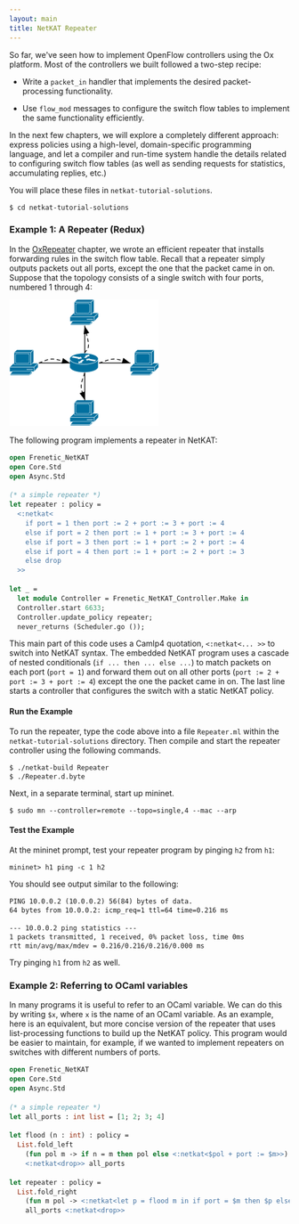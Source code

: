 ```yaml
---
layout: main
title: NetKAT Repeater
---
```


So far, we've seen how to implement OpenFlow controllers using the Ox
platform. Most of the controllers we built followed a two-step recipe:

* Write a `packet_in` handler that implements the desired
  packet-processing functionality.

* Use `flow_mod` messages to configure the switch flow tables to
  implement the same functionality efficiently.

In the next few chapters, we will explore a completely different
approach: express policies using a high-level, domain-specific
programming language, and let a compiler and run-time system handle
the details related to configuring switch flow tables (as well as
sending requests for statistics, accumulating replies, etc.)

You will place these files in `netkat-tutorial-solutions`.

~~~
$ cd netkat-tutorial-solutions
~~~

### Example 1: A Repeater (Redux)

In the [OxRepeater](../OxRepeater) chapter, we wrote an efficient
repeater that installs forwarding rules in the switch flow table.
Recall that a repeater simply outputs packets out all ports, except
the one that the packet came in on. Suppose that the topology consists
of a single switch with four ports, numbered 1 through 4:

![Repeater](../images/repeater.png)

The following program implements a repeater in NetKAT:

~~~ ocaml
open Frenetic_NetKAT
open Core.Std
open Async.Std

(* a simple repeater *)
let repeater : policy =
  <:netkat<
    if port = 1 then port := 2 + port := 3 + port := 4
    else if port = 2 then port := 1 + port := 3 + port := 4
    else if port = 3 then port := 1 + port := 2 + port := 4
    else if port = 4 then port := 1 + port := 2 + port := 3
    else drop
  >>

let _ =
  let module Controller = Frenetic_NetKAT_Controller.Make in
  Controller.start 6633;
  Controller.update_policy repeater;
  never_returns (Scheduler.go ());

~~~

This main part of this code uses a Camlp4 quotation,
<code><:netkat<... >></code> to switch into NetKAT syntax. The
embedded NetKAT program uses a cascade of nested conditionals
(<code>if ... then ... else ...</code>) to match packets on each port
(<code>port = 1</code>) and forward them out on all other ports
(<code>port := 2 + port := 3 + port := 4</code>) except the one the
packet came in on. The last line starts a controller that configures
the switch with a static NetKAT policy.

#### Run the Example

To run the repeater, type the code above into a file
<code>Repeater.ml</code> within the
<code>netkat-tutorial-solutions</code> directory. Then compile and
start the repeater controller using the following commands.

~~~
$ ./netkat-build Repeater
$ ./Repeater.d.byte
~~~

Next, in a separate terminal, start up mininet.

~~~
$ sudo mn --controller=remote --topo=single,4 --mac --arp
~~~

#### Test the Example

At the mininet prompt, test your repeater program by pinging <code>h2</code> 
from <code>h1</code>:

~~~
mininet> h1 ping -c 1 h2
~~~

You should see output similar to the following:

~~~
PING 10.0.0.2 (10.0.0.2) 56(84) bytes of data.
64 bytes from 10.0.0.2: icmp_req=1 ttl=64 time=0.216 ms

--- 10.0.0.2 ping statistics ---
1 packets transmitted, 1 received, 0% packet loss, time 0ms
rtt min/avg/max/mdev = 0.216/0.216/0.216/0.000 ms
~~~

Try pinging <code>h1</code> from <code>h2</code> as well.

### Example 2: Referring to OCaml variables

In many programs it is useful to refer to an OCaml variable. We can do
this by writing `$x`, where `x` is the name of an OCaml variable. As
an example, here is an equivalent, but more concise version of the
repeater that uses list-processing functions to build up the NetKAT
policy. This program would be easier to maintain, for example, if we
wanted to implement repeaters on switches with different numbers of
ports.

~~~ ocaml
open Frenetic_NetKAT
open Core.Std
open Async.Std

(* a simple repeater *)
let all_ports : int list = [1; 2; 3; 4]

let flood (n : int) : policy =
  List.fold_left
    (fun pol m -> if n = m then pol else <:netkat<$pol + port := $m>>)
    <:netkat<drop>> all_ports

let repeater : policy =
  List.fold_right
    (fun m pol -> <:netkat<let p = flood m in if port = $m then $p else $pol>>)
    all_ports <:netkat<drop>>

~~~
